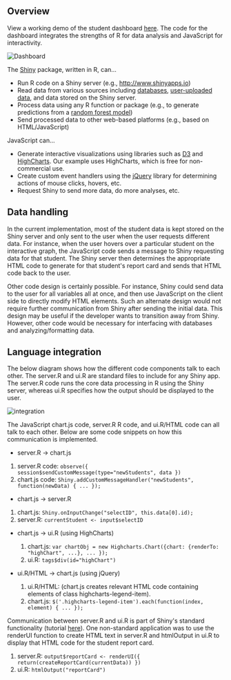 ## Overview 

View a working demo of the student dashboard [here](http://d-miller.shinyapps.io/RiskVizDemo/). The code for the dashboard integrates the strengths of R for data analysis and JavaScript for interactivity. 

![Dashboard](http://i.imgur.com/050QiW1.png)

The [Shiny](http://shiny.rstudio.com/) package, written in R, can...
* Run R code on a Shiny server (e.g., http://www.shinyapps.io) 
* Read data from various sources including [databases](http://www.r-bloggers.com/mysql-and-r/), [user-uploaded data](http://shiny.rstudio.com/gallery/file-upload.html), and data stored on the Shiny server.
* Process data using any R function or package (e.g., to generate predictions from a [random forest model](http://cran.r-project.org/web/packages/randomForest/index.html))
* Send processed data to other web-based platforms (e.g., based on HTML/JavaScript)

JavaScript can...
* Generate interactive visualizations using libraries such as [D3](http://d3js.org/) and [HighCharts](http://www.highcharts.com/). Our example uses HighCharts, which is free for non-commercial use.
* Create custom event handlers using the [jQuery](http://jquery.com/) library for determining actions of mouse clicks, hovers, etc.
* Request Shiny to send more data, do more analyses, etc. 

## Data handling

In the current implementation, most of the student data is kept stored on the Shiny server and only sent to the user when the user requests different data. For instance, when the user hovers over a particular student on the interactive graph, the JavaScript code sends a message to Shiny requesting data for that student. The Shiny server then determines the appropriate HTML code to generate for that student's report card and sends that HTML code back to the user. 

Other code design is certainly possible. For instance, Shiny could send data to the user for all variables all at once, and then use JavaScript on the client side to directly modify HTML elements. Such an alternate design would not require further communication from Shiny after sending the initial data. This design may be useful if the developer wants to transition away from Shiny. However, other code would be necessary for interfacing with databases and analyzing/formatting data.

## Language integration

The below diagram shows how the different code components talk to each other. The server.R and ui.R are standard files to include for any Shiny app. The server.R code runs the core data processing in R using the Shiny server, whereas ui.R specifies how the output should be displayed to the user. 

![integration](http://i.imgur.com/kIFM7Ru.png)

The JavaScript chart.js code, server.R R code, and ui.R/HTML code can all talk to each other. Below are some code snippets on how this communication is implemented.

* server.R -> chart.js 
 1. server.R code: `observe({ session$sendCustomMessage(type="newStudents", data })`
 2. chart.js code: `Shiny.addCustomMessageHandler("newStudents", function(newData) { ... });`

* chart.js -> server.R
 1. chart.js: `Shiny.onInputChange("selectID", this.data[0].id);`
 2. server.R: `currentStudent <- input$selectID`

* chart.js -> ui.R (using HighCharts)
  1. chart.js: `var chartObj = new Highcharts.Chart({chart: {renderTo: "highChart", ...}, ... });`
  2. ui.R: `tags$div(id="highChart")`

* ui.R/HTML -> chart.js (using jQuery)
  1. ui.R/HTML: (chart.js creates relevant HTML code containing elements of class highcharts-legend-item).
  2. chart.js: `$('.highcharts-legend-item').each(function(index, element) { ... });`

Communication between server.R and ui.R is part of Shiny's standard functionality (tutorial [here](http://shiny.rstudio.com/tutorial/)). One non-standard application was to use the renderUI function to create HTML text in server.R and htmlOutput in ui.R to display that HTML code for the student report card.
 1. server.R: `output$reportCard <- renderUI({  return(createReportCard(currentData)) })`
 2. ui.R: `htmlOutput("reportCard")`



